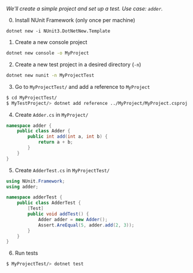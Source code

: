 _We'll create a simple project and set up a test. Use case: `adder`._


0. Install NUnit Framework (only once per machine)
```
dotnet new -i NUnit3.DotNetNew.Template
```

1. Create a new console project
```bash
dotnet new console -o MyProject
```

2. Create a new test project in a desired directory (`-n`)
```bash
dotnet new nunit -n MyProjectTest
```

3. Go to `MyProjectTest/` and add a reference to `MyProject`
```bash
$ cd MyProjectTest/
$ MyTestProject/> dotnet add reference ../MyProject/MyProject.csproj
```

4. Create `Adder.cs` in `MyProject/`
```csharp
namespace adder {
    public class Adder {
        public int add(int a, int b) {
            return a + b;
        } 
    }
}
```

5. Create `AdderTest.cs` in `MyProjectTest/`
```csharp
using NUnit.Framework;
using adder;

namespace adderTest {
    public class AdderTest {
        [Test]
        public void addTest() {
            Adder adder = new Adder();
            Assert.AreEqual(5, adder.add(2, 3));
        }
    }
}
```

6. Run tests
```bash
$ MyProjectTest/> dotnet test
```